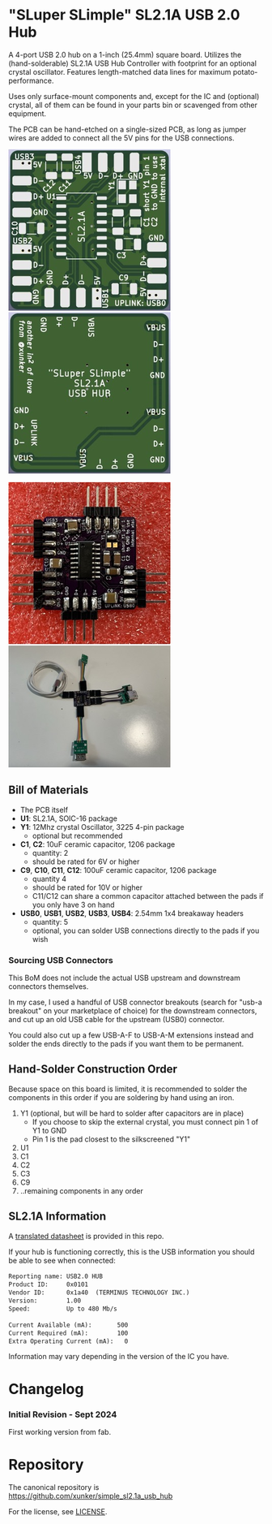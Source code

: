 # "SLuper SLimple" SL2.1A USB 2.0 Hub

A 4-port USB 2.0 hub on a 1-inch (25.4mm) square board. Utilizes the
(hand-solderable) SL2.1A USB Hub Controller with footprint for an optional
crystal oscillator. Features length-matched data lines for maximum
potato-performance.

Uses only surface-mount components and, except for the IC and (optional)
crystal, all of them can be found in your parts bin or scavenged from other
equipment.

The PCB can be hand-etched on a single-sized PCB, as long as jumper wires are
added to connect all the 5V pins for the USB connections.

[![Front render of PCB](images/preview_front_tn.jpg)](images/preview_front.jpg)[![Back render of PCB](images/preview_back_tn.jpg)](images/preview_back.jpg)

[![Assembled PCB](images/pcb_assembled_tn.jpg)](images/pcb_assembled.jpg)[![Unassembled PCB](images/pcb_with_connectors_tn.jpg)](images/pcb_with_connectors.jpg)

## Bill of Materials

* The PCB itself
* **U1**: SL2.1A, SOIC-16 package
* **Y1**: 12Mhz crystal Oscillator, 3225 4-pin package
  - optional but recommended
* **C1**, **C2**: 10uF ceramic capacitor, 1206 package
  * quantity: 2
  * should be rated for 6V or higher
* **C9**, **C10**, **C11**, **C12**: 100uF ceramic capacitor, 1206 package
  * quantity 4
  * should be rated for 10V or higher
  * C11/C12 can share a common capacitor attached between the
    pads if you only have 3 on hand
* **USB0**, **USB1**, **USB2**, **USB3**, **USB4**: 2.54mm 1x4 breakaway headers
  * quantity: 5
  * optional, you can solder USB connections directly to the pads if you wish

### Sourcing USB Connectors

This BoM does not include the actual USB upstream and downstream connectors
themselves.

In my case, I used a handful of USB connector breakouts (search for
"usb-a breakout" on your marketplace of choice) for the downstream connectors,
and cut up an old USB cable for the upstream (USB0) connector.

You could also cut up a few USB-A-F to USB-A-M extensions instead and solder the
ends directly to the pads if you want them to be permanent.

## Hand-Solder Construction Order

Because space on this board is limited, it is recommended to solder the
components in this order if you are soldering by hand using an iron.

1. Y1 (optional, but will be hard to solder after capacitors are in place)
    * If you choose to skip the external crystal, you must connect pin 1 of Y1
      to GND
    * Pin 1 is the pad closest to the silkscreened "Y1"
2. U1
3. C1
4. C2
5. C3
6. C9
7. ..remaining components in any order

## SL2.1A Information

A [translated datasheet](./corechips-sl2-1a_usb_hub_controller_datasheet_translated.pdf) is provided in this repo.

If your hub is functioning correctly, this is the USB information you should be
able to see when connected:

```
Reporting name: USB2.0 HUB
Product ID:     0x0101
Vendor ID:      0x1a40  (TERMINUS TECHNOLOGY INC.)
Version:        1.00
Speed:          Up to 480 Mb/s

Current Available (mA):       500
Current Required (mA):        100
Extra Operating Current (mA):	0
```

Information may vary depending in the version of the IC you have.

# Changelog

### Initial Revision - Sept 2024

First working version from fab.

# Repository

The canonical repository is https://github.com/xunker/simple_sl2.1a_usb_hub

For the license, see [LICENSE](./LICENSE).